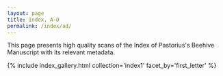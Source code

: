 ```yaml
---
layout: page
title: Index, A-D
permalink: /index/ad/
---
```


This page presents high quality scans of the Index of Pastorius's Beehive Manuscript with its relevant metadata.

{% include index_gallery.html collection='index1' facet_by='first_letter' %}
